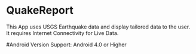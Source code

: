# QuakeReport
This App uses USGS Earthquake data and display tailored data to the user.
It requires Internet Connectivity for Live Data.

#Android Version Support:
  Android 4.0 or Higher
